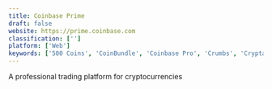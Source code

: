 ```yaml
---
title: Coinbase Prime
draft: false 
website: https://prime.coinbase.com
classification: ['']
platform: ['Web']
keywords: ['500 Coins', 'CoinBundle', 'Coinbase Pro', 'Crumbs', 'Cryptagon', 'Crypto All-Stars Trading Cards', 'Cryptoradar', 'Custom Crypto Exchange', 'LALA World', 'Robintrack', 'Sickey', 'indietraders']
---
```

A professional trading platform for cryptocurrencies